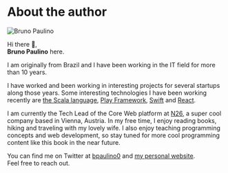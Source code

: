 # About the author

![Bruno Paulino](/img/bpaulino.png)

Hi there 👋,  
__Bruno Paulino__ here.

I am originally from Brazil and I have been working in the IT field for more than 10 years.

I have worked and been working in interesting projects for several startups along those years.
Some interesting technologies I have been working recently are [the Scala language](https://www.scala-lang.org/), [Play Framework](https://www.playframework.com/), [Swift](https://swift.org/) and [React](https://reactjs.org/).  

I am currently the Tech Lead of the Core Web platform at [N26](https://n26.com), a super cool company based in Vienna, Austria. In my free time, I enjoy reading books, hiking and traveling with my lovely wife.
I also enjoy teaching programming concepts and web development, so stay tuned for more cool programming content like this book in the near future.

You can find me on Twitter at [bpaulino0](https://twitter.com/bpaulino0) and [my personal website](https://bpaulino.com).  
Feel free to reach out.
